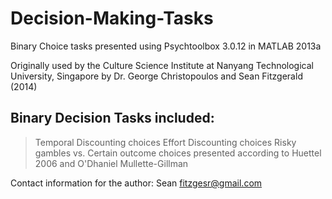 # Decision-Making-Tasks
Binary Choice tasks presented using Psychtoolbox 3.0.12 in MATLAB 2013a

Originally used by the Culture Science Institute at Nanyang Technological University, Singapore
by Dr. George Christopoulos and Sean Fitzgerald (2014)

## Binary Decision Tasks included:
> Temporal Discounting choices
> Effort Discounting choices
> Risky gambles vs. Certain outcome choices presented according to Huettel 2006 and O'Dhaniel Mullette-Gillman

Contact information for the author:  Sean <fitzgesr@gmail.com>
